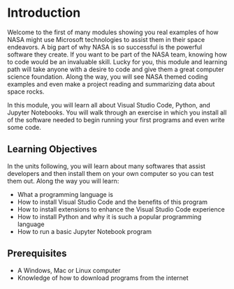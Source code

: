 # Introduction

Welcome to the first of many modules showing you real examples of how NASA might use Microsoft technologies to assist them in their space endeavors. A big part of why NASA is so successful is the powerful software they create. If you want to be part of the NASA team, knowing how to code would be an invaluable skill. Lucky for you, this module and learning path will take anyone with a desire to code and give them a great computer science foundation. Along the way, you will see NASA themed coding examples and even make a project reading and summarizing data about space rocks.

In this module, you will learn all about Visual Studio Code, Python, and Jupyter Notebooks. You will walk through an exercise in which you install all of the software needed to begin running your first programs and even write some code.

## Learning Objectives

In the units following, you will learn about many softwares that assist developers and then install them on your own computer so you can test them out. Along the way you will learn:

- What a programming language is
- How to install Visual Studio Code and the benefits of this program
- How to install extensions to enhance the Visual Studio Code experience
- How to install Python and why it is such a popular programming language
- How to run a basic Jupyter Notebook program

## Prerequisites

- A Windows, Mac or Linux computer
- Knowledge of how to download programs from the internet
